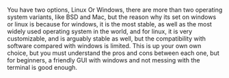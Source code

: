 You have two options, Linux Or Windows, there are more than two operating system variants, like BSD and Mac, but the reason why its set on windows or linux is because for windows, it is the most stable, as well as the most widely used operating system in the world, and for linux, it is very customizable, and is arguably stable as well, but the compatibility with software compared with windows is limited. This is up your own own choice, but you must understand the pros and cons between each one, but for beginners, a friendly GUI with windows and not messing with the terminal is good enough.
